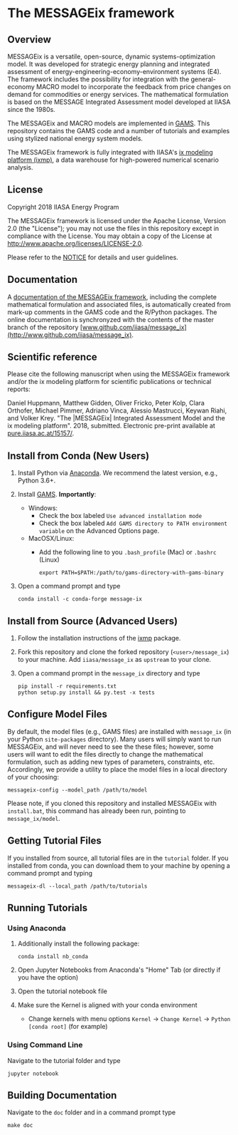 # The MESSAGEix framework

## Overview

MESSAGEix is a versatile, open-source, dynamic systems-optimization model.  It
was developed for strategic energy planning and integrated assessment of
energy-engineering-economy-environment systems (E4).  The framework includes the
possibility for integration with the general-economy MACRO model to incorporate
the feedback from price changes on demand for commodities or energy services.
The mathematical formulation is based on the MESSAGE Integrated Assessment model
developed at IIASA since the 1980s.

The MESSAGEix and MACRO models are implemented in [GAMS](http://www.gams.com).
This repository contains the GAMS code and a number of tutorials and examples
using stylized national energy system models.

The MESSAGEix framework is fully integrated with IIASA's
[ix modeling platform (ixmp)](https://www.github.com/iiasa/ixmp),
a data warehouse for high-powered numerical scenario analysis.


## License

Copyright 2018 IIASA Energy Program

The MESSAGEix framework is licensed under the Apache License, Version 2.0 (the
"License"); you may not use the files in this repository except in compliance
with the License.  You may obtain a copy of the License at
<http://www.apache.org/licenses/LICENSE-2.0>.

Please refer to the [NOTICE](NOTICE.rst) for details and user guidelines.


## Documentation

A [documentation of the MESSAGEix framework](http://MESSAGEix.iiasa.ac.at/),
including the complete mathematical formulation and associated files, is
automatically created from mark-up comments in the GAMS code and the R/Python
packages.  The online documentation is synchronyzed with the contents of the
master branch of the repository
[www.github.com/iiasa/message_ix](http://www.github.com/iiasa/message_ix).


## Scientific reference

Please cite the following manuscript when using the MESSAGEix framework and/or
the ix modeling platform for scientific publications or technical reports:

  Daniel Huppmann, Matthew Gidden, Oliver Fricko, Peter Kolp, Clara Orthofer,
  Michael Pimmer, Adriano Vinca, Alessio Mastrucci, Keywan Riahi, and Volker
  Krey.  "The |MESSAGEix| Integrated Assessment Model and the ix modeling
  platform". 2018, submitted.  Electronic pre-print available at
  [pure.iiasa.ac.at/15157/](https://pure.iiasa.ac.at/15157/).



## Install from Conda (New Users)

1. Install Python via [Anaconda](https://www.anaconda.com/download/). We
   recommend the latest version, e.g., Python 3.6+.
   
2. Install [GAMS](https://www.gams.com/download/). **Importantly**:

   - Windows:
      - Check the box labeled `Use advanced installation mode`
      - Check the box labeled `Add GAMS directory to PATH environment variable` on
        the Advanced Options page.
   - MacOSX/Linux:
      - Add the following line to you `.bash_profile` (Mac) or `.bashrc` (Linux)

         ```
         export PATH=$PATH:/path/to/gams-directory-with-gams-binary
         ```
   
3. Open a command prompt and type

    ```
    conda install -c conda-forge message-ix
    ```


## Install from Source (Advanced Users)

1. Follow the installation instructions of the
   [ixmp](https://github.com/iiasa/ixmp#install-from-source-advanced-users)
   package.

2. Fork this repository and clone the forked repository (`<user>/message_ix`)
   to your machine. Add `iiasa/message_ix` as `upstream` to your clone.

3. Open a command prompt in the `message_ix` directory and type

      ```
      pip install -r requirements.txt
      python setup.py install && py.test -x tests
      ```

## Configure Model Files

By default, the model files (e.g., GAMS files) are installed with `message_ix`
(in your Python `site-packages` directory). Many users will simply want to run
MESSAGEix, and will never need to see the these files; however, some users will
want to edit the files directly to change the mathematical formulation, such as
adding new types of parameters, constraints, etc. Accordingly, we provide a
utility to place the model files in a local directory of your choosing:

   ```
   messageix-config --model_path /path/to/model
   ```

Please note, if you cloned this repository and installed MESSAGEix with
`install.bat`, this command has already been run, pointing to
`message_ix/model`.

## Getting Tutorial Files

If you installed from source, all tutorial files are in the `tutorial`
folder. If you installed from conda, you can download them to your machine by
opening a command prompt and typing

   ```
   messageix-dl --local_path /path/to/tutorials
   ```

## Running Tutorials

### Using Anaconda

1. Additionally install the following package:

    ```
    conda install nb_conda
    ```

2. Open Jupyter Notebooks from Anaconda's "Home" Tab (or directly if you have
   the option)

3. Open the tutorial notebook file

4. Make sure the Kernel is aligned with your conda environment

   - Change kernels with menu options `Kernel` -> `Change Kernel` -> `Python
     [conda root]` (for example)

### Using Command Line

Navigate to the tutorial folder and type

   ```
   jupyter notebook
   ```

## Building Documentation

Navigate to the `doc` folder and in a command prompt type

   ```
   make doc
   ```

